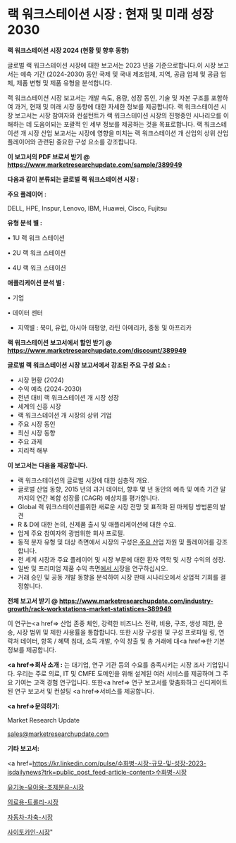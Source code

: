 # 랙 워크스테이션 시장 : 현재 및 미래 성장 2030

<strong>랙 워크스테이션 시장 2024 (현황 및 향후 동향)</strong>

글로벌 랙 워크스테이션 시장에 대한 보고서는 2023 년을 기준으로합니다.이 시장 보고서는 예측 기간 (2024-2030) 동안 국제 및 국내 제조업체, 지역, 공급 업체 및 공급 업체, 제품 변형 및 제품 유형을 분석합니다.

랙 워크스테이션 시장 보고서는 개발 속도, 용량, 성장 동인, 기술 및 자본 구조를 포함하여 과거, 현재 및 미래 시장 동향에 대한 자세한 정보를 제공합니다. 랙 워크스테이션 시장 보고서는 시장 참여자와 컨설턴트가 랙 워크스테이션 시장의 진행중인 시나리오를 이해하는 데 도움이되는 포괄적 인 세부 정보를 제공하는 것을 목표로합니다. 랙 워크스테이션 개 시장 산업 보고서는 시장에 영향을 미치는 랙 워크스테이션 개 산업의 상위 산업 플레이어와 관련된 중요한 구성 요소를 강조합니다.



<strong>이 보고서의 PDF 브로셔 받기 @ <a href=https://www.marketresearchupdate.com/sample/389949>https://www.marketresearchupdate.com/sample/389949</a></strong>



<strong>다음과 같이 분류되는 글로벌 랙 워크스테이션 시장 :</strong>



<strong>주요 플레이어 :</strong>

DELL, HPE, Inspur, Lenovo, IBM, Huawei, Cisco, Fujitsu



<strong>유형 분석 별 :</strong>

• 1U 랙 워크 스테이션

• 2U 랙 워크 스테이션

• 4U 랙 워크 스테이션



<strong>애플리케이션 분석 별 :</strong>

• 기업

• 데이터 센터

<ul>
  <li>지역별 : 북미, 유럽, 아시아 태평양, 라틴 아메리카, 중동 및 아프리카</li>
</ul>


<strong>랙 워크스테이션 보고서에서 할인 받기 @ <a href=https://www.marketresearchupdate.com/discount/389949>https://www.marketresearchupdate.com/discount/389949</a></strong>



<strong>글로벌 랙 워크스테이션 시장 보고서에서 강조된 주요 구성 요소 :</strong>
<ul>
  <li>시장 현황 (2024)</li>
  <li>수익 예측 (2024-2030)</li>
  <li>전년 대비 랙 워크스테이션 개 시장 성장</li>
  <li>세계의 신흥 시장</li>
  <li>랙 워크스테이션 개 시장의 상위 기업</li>
  <li>주요 시장 동인</li>
  <li>최신 시장 동향</li>
  <li>주요 과제</li>
  <li>지리적 해부</li>
</ul>


<strong>이 보고서는 다음을 제공합니다.</strong>
<ul>
  <li>랙 워크스테이션의 글로벌 시장에 대한 심층적 개요.</li>
  <li>글로벌 산업 동향, 2015 년의 과거 데이터, 향후 몇 년 동안의 예측 및 예측 기간 말까지의 연간 복합 성장률 (CAGR) 예상치를 평가합니다.</li>
  <li>Global 랙 워크스테이션를위한 새로운 시장 전망 및 표적화 된 마케팅 방법론의 발견</li>
  <li>R &amp; D에 대한 논의, 신제품 출시 및 애플리케이션에 대한 수요.</li>
  <li>업계 주요 참여자의 광범위한 회사 프로필.</li>
  <li>동적 분자 유형 및 대상 측면에서 시장의 구성은<a href=> 주요 산</a>업 자원 및 플레이어를 강조합니다.</li>
  <li>전 세계 시장과 주요 플레이어 및 시장 부문에 대한 환자 역학 및 시장 수익의 성장.</li>
  <li>일반 및 프리미엄 제품 수익 측면<a href=>에서 시</a>장을 연구하십시오.</li>
  <li>거래 승인 및 공동 개발 동향을 분석하여 시장 판매 시나리오에서 상업적 기회를 결정합니다.</li>
</ul>



<strong>전체 보고서 받기 @ <a href=https://www.marketresearchupdate.com/industry-growth/rack-workstations-market-statistices-389949>https://www.marketresearchupdate.com/industry-growth/rack-workstations-market-statistices-389949</a></strong>

이 연구는<a href=> 산업 존중</a> 체인, 강력한 비즈니스 전략, 비용, 구조, 생성 제한, 운송, 시장 범위 및 제한 사용률을 통합합니다. 또한 시장 구성원 및 구성 프로파일 링, 연락처 데이터, 항목 / 혜택 침대, 소득 개발, 수익 창출 및 총 거래에 대<a href=>한 기본 </a>정보를 제공합니다.



<strong><a href=>회사 소</a>개 :</strong>
는 대기업, 연구 기관 등의 수요를 충족시키는 시장 조사 기업입니다. 우리는 주로 의료, IT 및 CMFE 도메인을 위해 설계된 여러 서비스를 제공하며 그 주요 기여는 고객 경험 연구입니다. 또한<a href=> 연구 보</a>고서를 맞춤화하고 신디케이트 된 연구 보고서 및 컨설팅 <a href=>서비스</a>를 제공합니다.



<strong><a href=>문의하기:</a></strong>

Market Research Update

sales@marketresearchupdate.com



<strong>기타 보고서:</strong>

<a href=https://kr.linkedin.com/pulse/수화병-시장-규모-및-성장-2023-isdailynews?trk=public_post_feed-article-content>수화병-시장</a>

<a href=https://www.linkedin.com/pulse/유기농-유아용-조제분유-시장-경쟁-분석-및-성장-잠재력-2029-isdailynews-ylwff/>유기농-유아용-조제분유-시장</a>

<a href=https://www.linkedin.com/pulse/의료용-트롤리-시장-세분화-연구-및-목표-고객2029년-survey-spotlight-pro-24-analysis-zbisf/>의료용-트롤리-시장</a>

<a href=https://www.linkedin.com/pulse/자동차-차축-시장-진입-전략-및-위험-평가2029년-consumer-connection-chronicles-24--oqqjf/>자동차-차축-시장</a>

<a href=https://www.linkedin.com/pulse/사이토카인-시장-진입-전략-및-위험-평가2030년-consumer-connection-chronicles-24--pejjc/>사이토카인-시장</a>"
